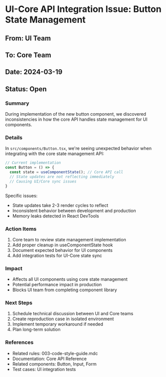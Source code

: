 # UI-Core API Integration Issue: Button State Management

## From: UI Team
## To: Core Team
## Date: 2024-03-19
## Status: Open

### Summary
During implementation of the new button component, we discovered inconsistencies in how the core API handles state management for UI components.

### Details
In `src/components/Button.tsx`, we're seeing unexpected behavior when integrating with the core state management API:

```typescript
// Current implementation
const Button = () => {
  const state = useComponentState(); // Core API call
  // State updates are not reflecting immediately
  // Causing UI/Core sync issues
}
```

Specific issues:
- State updates take 2-3 render cycles to reflect
- Inconsistent behavior between development and production
- Memory leaks detected in React DevTools

### Action Items
1. Core team to review state management implementation
2. Add proper cleanup in useComponentState hook
3. Document expected behavior for UI components
4. Add integration tests for UI-Core state sync

### Impact
- Affects all UI components using core state management
- Potential performance impact in production
- Blocks UI team from completing component library

### Next Steps
1. Schedule technical discussion between UI and Core teams
2. Create reproduction case in isolated environment
3. Implement temporary workaround if needed
4. Plan long-term solution

### References
- Related rules: 003-code-style-guide.mdc
- Documentation: Core API Reference
- Related components: Button, Input, Form
- Test cases: UI integration tests 